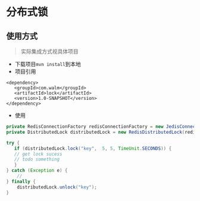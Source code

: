 # 分布式锁

## 使用方式

> 实际集成方式视具体项目

 * 下载项目`mvn install`到本地
 * 项目引用
 
 ```
 <dependency>
    <groupId>com.walm</groupId>
    <artifactId>lock</artifactId>
    <version>1.0-SNAPSHOT</version>
 </dependency>
 ```
 
 * 使用
 
 ```java
 private RedisConnectionFactory redisConnectionFactory = new JedisConnectionFactory("172.17.41.32", null, 6379);
 private DistributedLock distributedLock = new RedisDistributedLock(redisConnectionFactory, "test:lock");
 
 try {
    if (distributedLock.lock("key",  5, 5, TimeUnit.SECONDS)) {
    // get lock sucess
    // todo something
    }
 } catch (Exception e) {
     //
 } finally {
     distributedLock.unlock("key");
 }
 
 ```